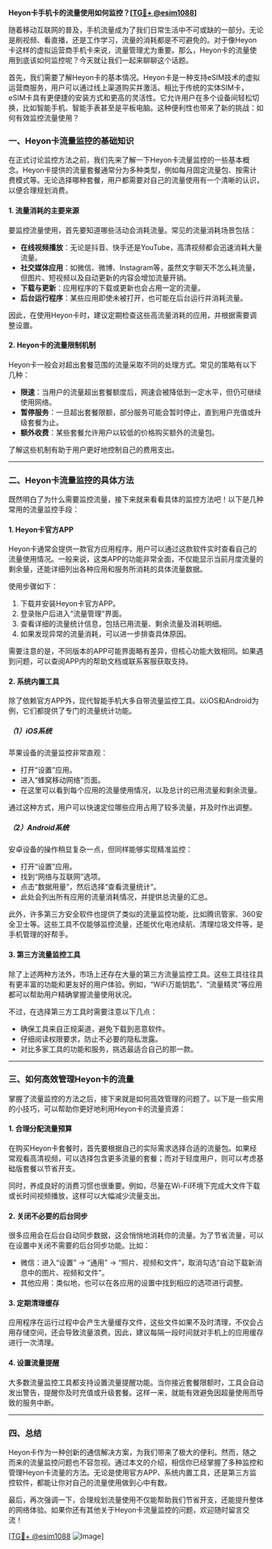 **Heyon卡手机卡的流量使用如何监控？[[TG💪+ @esim1088](https://t.me/s/esim1088)]**

随着移动互联网的普及，手机流量成为了我们日常生活中不可或缺的一部分。无论是刷视频、看直播，还是工作学习，流量的消耗都是不可避免的。对于像Heyon卡这样的虚拟运营商手机卡来说，流量管理尤为重要。那么，Heyon卡的流量使用到底该如何监控呢？今天就让我们一起来聊聊这个话题。

首先，我们需要了解Heyon卡的基本情况。Heyon卡是一种支持eSIM技术的虚拟运营商服务，用户可以通过线上渠道购买并激活。相比于传统的实体SIM卡，eSIM卡具有更便捷的安装方式和更高的灵活性。它允许用户在多个设备间轻松切换，比如智能手机、智能手表甚至是平板电脑。这种便利性也带来了新的挑战：如何有效监控流量使用？

### **一、Heyon卡流量监控的基础知识**

在正式讨论监控方法之前，我们先来了解一下Heyon卡流量监控的一些基本概念。Heyon卡提供的流量套餐通常分为多种类型，例如每月固定流量包、按需计费模式等。无论选择哪种套餐，用户都需要对自己的流量使用有一个清晰的认识，以便合理规划消费。

#### **1. 流量消耗的主要来源**
要监控流量使用，首先要知道哪些活动会消耗流量。常见的流量消耗场景包括：
- **在线视频播放**：无论是抖音、快手还是YouTube，高清视频都会迅速消耗大量流量。
- **社交媒体应用**：如微信、微博、Instagram等，虽然文字聊天不怎么耗流量，但图片、短视频以及自动更新的内容会增加流量开销。
- **下载与更新**：应用程序的下载或更新也会占用一定的流量。
- **后台运行程序**：某些应用即使未被打开，也可能在后台运行并消耗流量。

因此，在使用Heyon卡时，建议定期检查这些高流量消耗的应用，并根据需要调整设置。

#### **2. Heyon卡的流量限制机制**
Heyon卡一般会对超出套餐范围的流量采取不同的处理方式。常见的策略有以下几种：
- **限速**：当用户的流量超出套餐额度后，网速会被降低到一定水平，但仍可继续使用网络。
- **暂停服务**：一旦超出套餐限额，部分服务可能会暂时停止，直到用户充值或升级套餐为止。
- **额外收费**：某些套餐允许用户以较低的价格购买额外的流量包。

了解这些机制有助于用户更好地控制自己的费用支出。

---

### **二、Heyon卡流量监控的具体方法**

既然明白了为什么需要监控流量，接下来就来看看具体的监控方法吧！以下是几种常用的流量监控手段：

#### **1. Heyon卡官方APP**
Heyon卡通常会提供一款官方应用程序，用户可以通过这款软件实时查看自己的流量使用情况。一般来说，这类APP的功能非常全面，不仅能显示当前月度流量的剩余量，还能详细列出各种应用和服务所消耗的具体流量数据。

使用步骤如下：
1. 下载并安装Heyon卡官方APP。
2. 登录账户后进入“流量管理”界面。
3. 查看详细的流量统计信息，包括已用流量、剩余流量及消耗明细。
4. 如果发现异常的流量消耗，可以进一步排查具体原因。

需要注意的是，不同版本的APP可能界面略有差异，但核心功能大致相同。如果遇到问题，可以查阅APP内的帮助文档或联系客服获取支持。

#### **2. 系统内置工具**
除了依赖官方APP外，现代智能手机大多自带流量监控工具。以iOS和Android为例，它们都提供了专门的流量统计功能。

##### **（1）iOS系统**
苹果设备的流量监控非常直观：
- 打开“设置”应用。
- 进入“蜂窝移动网络”页面。
- 在这里可以看到每个应用的流量使用情况，以及总计的已用流量和剩余流量。

通过这种方式，用户可以快速定位哪些应用占用了较多流量，并及时作出调整。

##### **（2）Android系统**
安卓设备的操作稍显复杂一点，但同样能够实现精准监控：
- 打开“设置”应用。
- 找到“网络与互联网”选项。
- 点击“数据用量”，然后选择“查看流量统计”。
- 此处会列出所有应用的流量消耗情况，并提供总流量的汇总。

此外，许多第三方安全软件也提供了类似的流量监控功能，比如腾讯管家、360安全卫士等。这些工具不仅能够监控流量，还能优化电池续航、清理垃圾文件等，是手机管理的好帮手。

#### **3. 第三方流量监控工具**
除了上述两种方法外，市场上还存在大量的第三方流量监控工具。这些工具往往具有更丰富的功能和更友好的用户体验。例如，“WiFi万能钥匙”、“流量精灵”等应用都可以帮助用户精确掌握流量使用状况。

不过，在选择第三方工具时需要注意以下几点：
- 确保工具来自正规渠道，避免下载到恶意软件。
- 仔细阅读权限要求，防止不必要的隐私泄露。
- 对比多家工具的功能和服务，挑选最适合自己的那一款。

---

### **三、如何高效管理Heyon卡的流量**

掌握了流量监控的方法之后，接下来就是如何高效管理的问题了。以下是一些实用的小技巧，可以帮助你更好地利用Heyon卡的流量资源：

#### **1. 合理分配流量预算**
在购买Heyon卡套餐时，首先要根据自己的实际需求选择合适的流量包。如果经常观看高清视频，可以选择包含更多流量的套餐；而对于轻度用户，则可以考虑基础版套餐以节省开支。

同时，养成良好的消费习惯也很重要。例如，尽量在Wi-Fi环境下完成大文件下载或长时间视频播放，这样可以大幅减少流量支出。

#### **2. 关闭不必要的后台同步**
很多应用会在后台自动同步数据，这会悄悄地消耗你的流量。为了节省流量，可以在设置中关闭不需要的后台同步功能。比如：
- 微信：进入“设置” -> “通用” -> “照片、视频和文件”，取消勾选“自动下载新消息中的图片、视频和文件”。
- 其他应用：类似地，也可以在各应用的设置中找到相应的选项进行调整。

#### **3. 定期清理缓存**
应用程序在运行过程中会产生大量缓存文件，这些文件如果不及时清理，不仅会占用存储空间，还会导致流量浪费。因此，建议每隔一段时间就对手机上的应用缓存进行一次清理。

#### **4. 设置流量提醒**
大多数流量监控工具都支持设置流量提醒功能。当你接近套餐限额时，工具会自动发出警告，提醒你及时充值或升级套餐。这样一来，就能有效避免因超量使用而导致的服务中断。

---

### **四、总结**

Heyon卡作为一种创新的通信解决方案，为我们带来了极大的便利。然而，随之而来的流量监控问题也不容忽视。通过本文的介绍，相信你已经掌握了多种监控和管理Heyon卡流量的方法。无论是使用官方APP、系统内置工具，还是第三方监控软件，都能让你对自己的流量使用做到心中有数。

最后，再次强调一下，合理规划流量使用不仅能帮助我们节省开支，还能提升整体的网络体验。如果你还有其他关于Heyon卡流量监控的问题，欢迎随时留言交流！

[[TG💪+ @esim1088](https://t.me/s/esim1088) ![Image](https://i.postimg.cc/4NQfJmqS/Snipaste-2025-05-13-00-14-12.png)]
